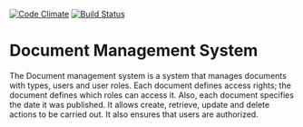 [![Code Climate](https://codeclimate.com/github/andela-eshaibu/document_management_system/badges/gpa.svg)](https://codeclimate.com/github/andela-eshaibu/document_management_system)
[![Build Status](https://travis-ci.org/andela-eshaibu/document_management_system.svg?branch=develop)](https://travis-ci.org/andela-eshaibu/document_management_system)

# Document Management System
The Document management system is a system that manages documents with types, users and user roles. 
Each document defines access rights; the document defines which roles can access it. Also, each document specifies the date 
it was published. It allows create, retrieve, update and delete actions to be carried out. It also ensures that users are authorized.
